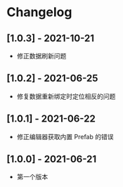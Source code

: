 # Changelog

## [1.0.3] - 2021-10-21
- 修正数据刷新问题

## [1.0.2] - 2021-06-25
- 修复数据重新绑定时定位相反的问题

## [1.0.1] - 2021-06-22
- 修正编辑器获取内置 Prefab 的错误

## [1.0.0] - 2021-06-21
- 第一个版本
